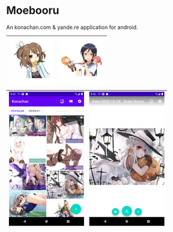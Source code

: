 # Moebooru
An konachan.com & yande.re application for android.

[<img src="https://github.com/yueeng/moebooru/raw/master/app/src/konachan/ic_launcher-playstore.png" width="120px">](https://github.com/yueeng/moebooru/releases/latest/download/app-konachan-release.apk)|[<img src="https://github.com/yueeng/moebooru/raw/master/app/src/yande/ic_launcher-playstore.png" width="120px">](https://github.com/yueeng/moebooru/releases/latest/download/app-yande-release.apk)
-----|-----

<img src="https://github.com/yueeng/moebooru/raw/gh-pages/Screenshot_1603964729.jpg" width="200px">|<img src="https://github.com/yueeng/moebooru/raw/gh-pages/Screenshot_1603964806.jpg" width="200px">
-----|-----
